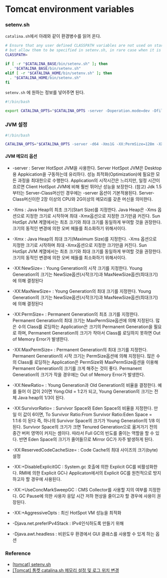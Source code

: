 # Tomcat environment variables

### setenv.sh

``catalina.sh``에서 아래와 같이 환경병수를 읽어 온다.

```bash
# Ensure that any user defined CLASSPATH variables are not used on startup,
# but allow them to be specified in setenv.sh, in rare case when it is needed.
CLASSPATH=

if [ -r "$CATALINA_BASE/bin/setenv.sh" ]; then
  . "$CATALINA_BASE/bin/setenv.sh"
elif [ -r "$CATALINA_HOME/bin/setenv.sh" ]; then
  . "$CATALINA_HOME/bin/setenv.sh"
fi
```

``setenv.sh`` 에 원하는 정보를 넣어주면 된다.

```bash
#!/bin/bash

export CATALINA_OPTS="$CATALINA_OPTS -server -Doperation.mode=dev -Dfile.encoding=UTF8 -Dorg.apache.catalina.STRICT_SERVLET_COMPLIANCE=true -Duser.timezone=GMT+9 -Xmx256m -XX:MaxPermSize=52m"
```

### JVM 설정

```bash
#!/bin/bash

CATALINA_OPTS="$CATALINA_OPTS -server -d64 -Xms1G -XX:PermSize=128m -XX:MaxPermSize=128m -XX:+UseG1GC -XX:+AggressiveOpts -Djava.net.preferIPv4Stack=true -Djava.awt.headless=true"
```

#### JVM 메모리 옵션

* -server : Server HotSpot JVM을 사용한다. Server HotSpot JVM은 Desktop용 Appkication을 구동하는데 유리하다. 성능 최적화(Optimization)에 필요한 모든 과정을 최대한으로 수행한다. Application의 시작시간은 느리지만, 일정 시간이 흐르면 Client HotSpot JVM에 비해 훨씬 뛰어난 성능을 보장한다. (참고) Jdk 1.5부터는 Server-Class머신인 경우에는 -server 옵션이 기본적용된다. Server-Class머신이란 2장 이상의 CPU와 2G이상의 메모리를 갖춘 머신을 의미한다.

* -Xms<size> : Java Heap의 최초 크기(Start Size)를 지정한다. Java Heap은 -Xms 옵션으로 지정한 크기로 시작하며 최대 -Xmx옵션으로 지정한 크기만큼 커진다. Sun HotSpt JVM 계열에서는 최초 크기와 최대 크기를 동일하게 부여할 것을 권장한다. 크기의 동적인 변경에 의한 오버 헤들를 최소화하기 위해서이다.

* -Xmx<size> : Java Heap의 최대 크기(Maximum Size)를 지정한다. -Xms 옵션으로 지정한 크기로 시작하며 최대 -Xmx옵션으로 지정한 크기만큼 커진다. Sun HotSpt JVM 계열에서는 최초 크기와 최대 크기를 동일하게 부여할 것을 권장한다. 크기의 동적인 변경에 의한 오버 헤들를 최소화하기 위해서이다.

* -XX:NewSize=<Value> : Young Generation의 시작 크기를 지정한다. Young Generation의 크기는 NewSize옵션(시작크기)과 MaxNewSize옵션(최대크기)에 의해 결정된다

* -XX:MaxNewSize=<value> : Young Generation의 최대 크기를 지정한다. Young Generation의 크기는 NewSize옵션(시작크기)과 MaxNewSize옵션(최대크기)에 의해 결정된다

* -XX:PermSize=<size> : Permanent Generation의 최초 크기를 지정한다. Permanent Generation의 최대 크기는 MaxPermSize옵션에 의해 지정된다. 많은 수의 Class를 로딩하는 Application은 크기의 Permanent Generation을 필요로 하며, Permanent Generation의 크기가 작아서 Class를 로딩하지 못하면 Out of Memory Error가 발생한다.

* -XX:MaxPermSize=<size> : Permanent Generation의 최대 크기를 지정한다. Permanent Generation의 시작 크기는 PermSize옵션에 의해 지정된다. 많은 수의 Class를 로딩하는 Application은 PermSize와 MaxPermSize옵션을 이용해 Permanent Generation의 크기를 크게 해주는 것이 좋다. Permanent Generation의 크기가 작을 경우에는 Out of Memory Error가 발생한다.

* -XX:NewRatio=<value> : Young Generation과 Old Generation의 비율을 결정한다. 예를 들어 이 값이 2이면 Yong:Old = 1:2가 되고, Young Generation의 크기는 전체 Java  heap의 1/3이 된다.

* -XX:SurvivorRatio=<value> : Survivor Space와 Eden Space의 비율을 지정한다. 만일 이 값이 6이면, To Survivor Ratio:From Survivor Ratio:Eden Space = 1:1:6 이 된다 즉, 하나의 Survivor Space의 크기가 Young Generation의 1/8 이 된다. Survivor Space의 크기가 크면 Tenured Generation으로 옮겨가기 전의 중간 버퍼 영역이 커지는 셈이다. 따라서 Full GC의 빈도를 줄이는 역할을 할 수 있다. 반면 Eden Space의 크기가 줄어들므로 Mirror GC가 자주 발생하게 된다.

* -XX:ReservedCodeCacheSize=<value> : Code Cache의 최대 사이즈의 크기(byte) 설정

* -XX:+DisableExplicitGC : System.gc 호출에 의한 Explicit GC를 비활성화한다. RMI에 의한 Explicit GC나 Applicaton에서의 Explicit GC를 원천적으로 방지하고자 할 경우에 사용된다.

* -XX:+UseConcMarkSweepGC : CMS Collector를 사용할 지의 여부를 지정한다. GC Pause에 의한 사용자 응답 시간 저하 현상을 줄이고자 할 경우에 사용이 권장된다.

* -XX:+AggressiveOpts : 최신 HotSpot VM 성능을 최적화

* -Djava.net.preferIPv4Stack : IPv4인식하도록 만들기 위해

* -Djava.awt.headless : 비윈도우 환경에서 GUI 클래스를 사용할 수 있게 하는 옵션

### Reference

* [[tomcat] setenv.sh](http://knight76.tistory.com/entry/tomcat-setenvsh)
* [[Tomcat] 톰켓 catalina.sh 메모리 설정 및 로그 위치 변경](http://javafactory.tistory.com/entry/Tomcat-%ED%86%B0%EC%BC%93-catalinash-%EB%A9%94%EB%AA%A8%EB%A6%AC-%EC%84%A4%EC%A0%95-%EB%B0%8F-%EB%A1%9C%EA%B7%B8-%EC%9C%84%EC%B9%98-%EB%B3%80%EA%B2%BD)

